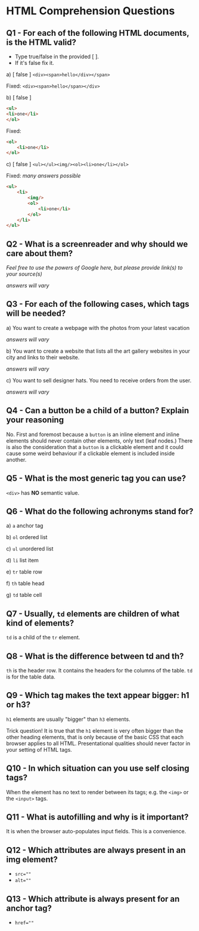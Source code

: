 # HTML Comprehension Questions


## Q1 - For each of the following HTML documents, is the HTML valid?

- Type true/false in the provided [ ].
- If it's false fix it.

a) [ false ] `<div><span>hello</div></span>`

Fixed:  `<div><span>hello</span></div>`

b) [ false ]

```html
<ul>
<li>one</li>
</ol>
```

Fixed:

```html
<ol>
    <li>one</li>
</ol>
```

c) [ false ] `<ul></ul><img/><ol><li>one</li></ol>`

Fixed: _many answers possible_

```html
<ul>
    <li>
        <img/>
        <ol>
            <li>one</li>
        </ol>
    </li>
</ul>
```

## Q2 - What is a screenreader and why should we care about them?

_Feel free to use the powers of Google here, but please provide link(s) to your source(s)_

_answers will vary_




## Q3 - For each of the following cases, which tags will be needed?

a) You want to create a webpage with the photos from your latest vacation

_answers will vary_


b) You want to create a website that lists all the art gallery websites in your city and links to their website.

_answers will vary_


c) You want to sell designer hats. You need to receive orders from the user.

_answers will vary_



## Q4 - Can a button be a child of a button? Explain your reasoning

No. First and foremost because a `button` is an inline element and inline elements should never contain other elements, only text (leaf nodes.) There is also the consideration that a `button` is a clickable element and it could cause some weird behaviour if a clickable element is included inside another.


## Q5 - What is the most generic tag you can use?

`<div>` has **NO** semantic value.


## Q6 - What do the following achronyms stand for?

a) `a` anchor tag

b) `ol` ordered list

c) `ul` unordered list

d) `li` list item

e) `tr` table row

f) `th` table head

g) `td` table cell


## Q7 - Usually, `td` elements are children of what kind of elements?

`td` is a child of the `tr` element.


## Q8 - What is the difference between td and th?

`th` is the header row. It contains the headers for the columns of the table. `td` is for the table data.


## Q9 - Which tag makes the text appear bigger: h1 or h3?

`h1` elements are usually "bigger" than `h3` elements.

Trick question! It is true that the `h1` element is very often bigger than the other heading elements, that is only because of the basic CSS that each browser applies to all HTML. Presentational qualities should never factor in your setting of HTML tags.


## Q10 - In which situation can you use self closing tags?

When the element has no text to render between its tags; e.g. the `<img>` or the `<input>` tags.


## Q11 - What is autofilling and why is it important?

It is when the browser auto-populates input fields. This is a convenience.


## Q12 - Which attributes are always present in an img element?

- `src=""`
- `alt=""`

## Q13 - Which attribute is always present for an anchor tag?

- `href=""`
